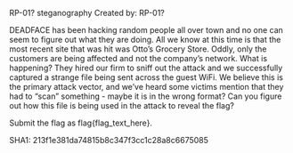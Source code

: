RP-01? steganography
Created by: RP-01?

DEADFACE has been hacking random people all over town and no one can seem to figure out what they are doing. All we know at this time is that the most recent site that was hit was Otto’s Grocery Store. Oddly, only the customers are being affected and not the company’s network. What is happening? They hired our firm to sniff out the attack and we successfully captured a strange file being sent across the guest WiFi. We believe this is the primary attack vector, and we’ve heard some victims mention that they had to “scan” something - maybe it is in the wrong format? Can you figure out how this file is being used in the attack to reveal the flag?

Submit the flag as flag{flag_text_here}.

SHA1: 213f1e381da74815b8c347f3cc1c28a8c6675085
